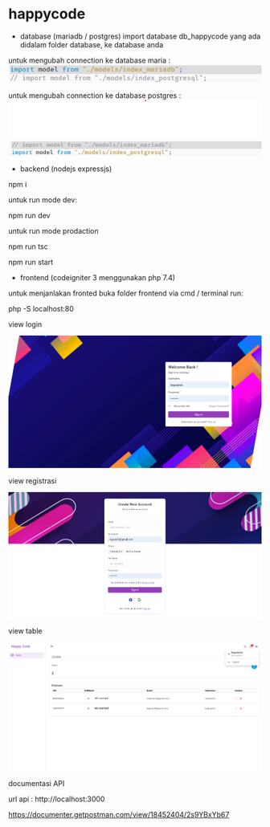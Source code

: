 # happycode
- database (mariadb / postgres)
import database db_happycode yang ada didalam folder database, ke database anda

untuk mengubah connection ke database maria :
![Alt text](mariadb.png)

untuk mengubah connection ke database postgres :
![Alt text](postgresql.png)

- backend (nodejs expressjs)

npm i

untuk run mode dev:

npm run dev

untuk run mode prodaction

npm run tsc

npm run start

- frontend (codeigniter 3 menggunakan php 7.4)

untuk menjanlakan fronted buka folder frontend via cmd / terminal run:

php -S localhost:80

view login

![Alt text](login.png)

view registrasi

![Alt text](regis.png)

view table

![Alt text](table.png)


documentasi API

url api :  http://localhost:3000

https://documenter.getpostman.com/view/18452404/2s9YBxYb67
